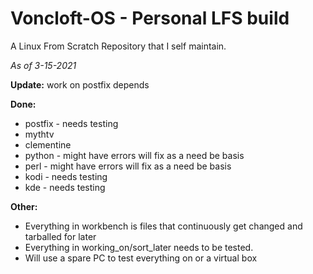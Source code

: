 # Voncloft-OS - Personal LFS build

A Linux From Scratch Repository that I self maintain.

_As of 3-15-2021_

**Update:**
work on postfix depends

**Done:**
- postfix - needs testing
- mythtv
- clementine
- python - might have errors will fix as a need be basis
- perl - might have errors will fix as a need be basis
- kodi - needs testing
- kde - needs testing

**Other:**
- Everything in workbench is files that continuously get changed and tarballed for later
- Everything in working_on/sort_later needs to be tested.
- Will use a spare PC to test everything on or a virtual box


